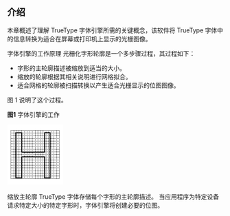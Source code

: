 ## 介绍

本章概述了理解 TrueType 字体引擎所需的关键概念，该软件将 TrueType 字体中的信息转换为适合在屏幕或打印机上显示的光栅图像。

字体引擎的工作原理
光栅化字形轮廓是一个多步骤过程，其过程如下：

* 字形的主轮廓描述被缩放到适当的大小。
* 缩放的轮廓根据其相关说明进行网格拟合。
* 适合网格的轮廓被扫描转换以产生适合光栅显示的位图图像。

图 1 说明了这个过程。

**图1** 字体引擎的工作

![图1](./images/fig2-1-1.gif)

缩放主轮廓
TrueType 字体存储每个字形的主轮廓描述。 当应用程序为特定设备请求特定大小的特定字形时，字体引擎将创建必要的位图。